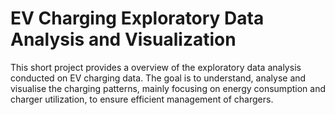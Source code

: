 # EV Charging Exploratory Data Analysis and Visualization
This short project provides a overview of the exploratory data analysis conducted on EV charging data. The goal is to understand, analyse and visualise the charging patterns, mainly focusing on energy consumption and charger utilization, to ensure efficient management of chargers.

